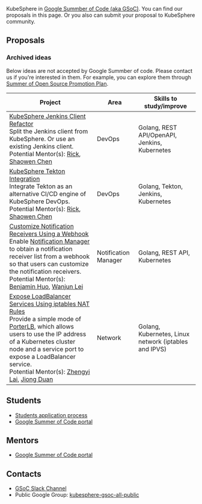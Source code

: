 KubeSphere in [Google Summber of Code (aka GSoC)](https://summerofcode.withgoogle.com/). You can find our proposals in this page. Or you also can submit your proposal to KubeSphere community.

## Proposals

### Archived ideas

Below ideas are not accepted by Google Summber of code. Please contact us if you're interested in them. For example, you can explore them through [Summer of Open Source Promotion Plan](../summer-ospp).

| Project | Area | Skills to study/improve |
| --- | --- | --- |
| [KubeSphere Jenkins Client Refactor](kubeSphere-jenkins-client-refactor.md) <br/>Split the Jenkins client from KubeSphere. Or use an existing Jenkins client. </br>Potential Mentor(s): [Rick](https://github.com/LinuxSuRen/), [Shaowen Chen](https://github.com/shaowenchen/)| DevOps | Golang, REST API/OpenAPI, Jenkins, Kubernetes |
| [KubeSphere Tekton Integration](kubeSphere-tekton-integration.md) <br/>Integrate Tekton as an alternative CI/CD engine of KubeSphere DevOps. <br/>Potential Mentor(s): [Rick](https://github.com/LinuxSuRen/), [Shaowen Chen](https://github.com/shaowenchen/)| DevOps | Golang, Tekton, Jenkins, Kubernetes |
| [Customize Notification Receivers Using a Webhook](customize-notification-receivers-using-a-webhook.md) <br/>Enable [Notification Manager](https://github.com/kubesphere/notification-manager) to obtain a notification receiver list from a webhook so that users can customize the notification receivers. <br/>Potential Mentor(s): [Benjamin Huo](https://github.com/benjaminhuo), [Wanjun Lei](https://github.com/wanjunlei) | Notification Manager | Golang, REST API, Kubernetes |
| [Expose LoadBalancer Services Using iptables NAT Rules](expose-loadbalancer-services-using-iptables-nat-rules.md) <br/>Provide a simple mode of [PorterLB](https://porterlb.io/), which allows users to use the IP address of a Kubernetes cluster node and a service port to expose a LoadBalancer service. <br/>Potential Mentor(s): [Zhengyi Lai](https://github.com/zheng1), [Jiong Duan](https://github.com/duanjiong) | Network | Golang, Kubernetes, Linux network (iptables and IPVS) |

## Students

* [Students application process](students-application-process.md)
* [Google Summer of Code portal](https://summerofcode.withgoogle.com/)

## Mentors

* [Google Summer of Code portal](https://summerofcode.withgoogle.com/)

## Contacts

* [GSoC Slack Channel](https://kubesphere.slack.com/messages/sig-advocacy-and-outreach)
* Public Google Group: [kubesphere-gsoc-all-public](https://groups.google.com/forum/#!forum/kubesphere-gsoc-all-public)
